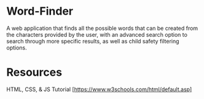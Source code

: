 # Word-Finder

A web application that finds all the possible words that can be created from the characters provided by the user, with an advanced search option to search through more specific results, as well as child safety filtering options.

###

# Resources
HTML, CSS, & JS Tutorial [https://www.w3schools.com/html/default.asp]
